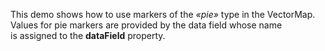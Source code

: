 This demo shows how to&nbsp;use markers of&nbsp;the _&laquo;pie&raquo;_ type in&nbsp;the VectorMap. Values for pie markers are provided by&nbsp;the data field whose name is&nbsp;assigned to&nbsp;the **dataField** property.
<!--split-->